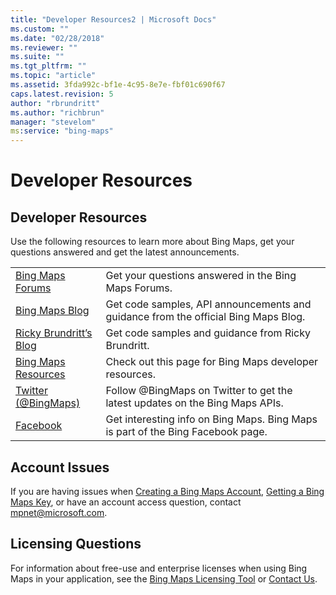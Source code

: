 ```yaml
---
title: "Developer Resources2 | Microsoft Docs"
ms.custom: ""
ms.date: "02/28/2018"
ms.reviewer: ""
ms.suite: ""
ms.tgt_pltfrm: ""
ms.topic: "article"
ms.assetid: 3fda992c-bf1e-4c95-8e7e-fbf01c690f67
caps.latest.revision: 5
author: "rbrundritt"
ms.author: "richbrun"
manager: "stevelom"
ms:service: "bing-maps"
---
```

# Developer Resources
## Developer Resources  
 Use the following resources to learn more about Bing Maps, get your questions answered and get the latest announcements.  
  
|||  
|-|-|  
|[Bing Maps Forums](http://social.msdn.microsoft.com/Forums/en-US/bingmapsservices/threads)|Get your questions answered in the Bing Maps Forums.|  
|[Bing Maps Blog](http://www.bing.com/community/site_blogs/b/maps/default.aspx)|Get code samples, API announcements and guidance from the official Bing Maps Blog.|  
|[Ricky Brundritt’s Blog](http://rbrundritt.wordpress.com/)|Get code samples and guidance from Ricky Brundritt.|  
|[Bing Maps Resources](http://www.microsoft.com/maps/developer-resources.aspx)|Check out this page for Bing Maps developer resources.|  
|[Twitter (@BingMaps)](http://rbrundritt.wordpress.com/)|Follow @BingMaps on Twitter to get the latest updates on the Bing Maps APIs.|  
|[Facebook](http://www.facebook.com/Bing)|Get interesting info on Bing Maps. Bing Maps is part of the Bing Facebook page.|  
  
## Account Issues  
 If you are having issues when [Creating a Bing Maps Account](http://msdn.microsoft.com/en-us/library/gg650598.aspx), [Getting a Bing Maps Key](http://msdn.microsoft.com/en-us/library/ff428642.aspx), or have an account access question, contact [mpnet@microsoft.com](mailto:mpnet@microsoft.com).  
  
## Licensing Questions  
 For information about free-use and enterprise licenses when using Bing Maps in your application, see the [Bing Maps Licensing Tool](http://www.microsoft.com/maps/Licensing/licensing.aspx) or [Contact Us](http://www.microsoft.com/maps/contact-us.aspx).